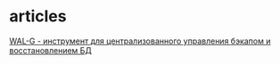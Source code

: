 # articles
[WAL-G - инструмент для централизованного управления бэкапом и восстановлением БД](https://github.com/philyuchkoff/articles/blob/main/walg.md)
